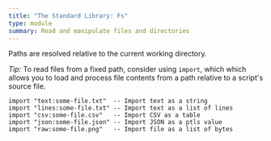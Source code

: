 ```yaml
---
title: "The Standard Library: Fs"
type: module
summary: Read and manipulate files and directories
---
```


Paths are resolved relative to the current working directory.

_Tip:_ To read files from a fixed path, consider using `import`, which which
allows you to load and process file contents from a path relative to a script's
source file.

```ptls --no-eval
import "text:some-file.txt"  -- Import text as a string
import "lines:some-file.txt" -- Import text as a list of lines
import "csv:some-file.csv"   -- Import CSV as a table
import "json:some-file.json" -- Import JSON as a ptls value
import "raw:some-file.png"   -- Import file as a list of bytes
```
